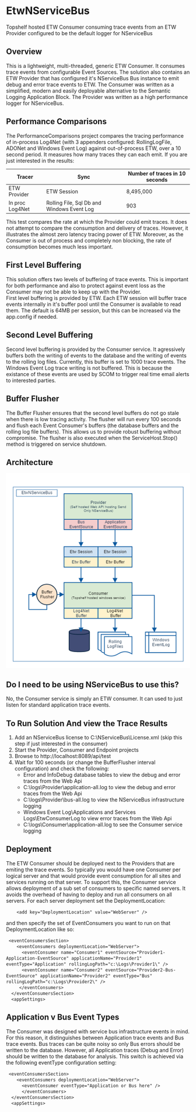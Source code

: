 # EtwNServiceBus

Topshelf hosted ETW Consumer consuming trace events from an ETW Provider configured to be the default logger for NServiceBus

## Overview

This is a lightweight, multi-threaded, generic ETW Consumer. It consumes trace events from configurable Event Sources. The solution also contains an ETW Provider that has configured it's NServiceBus Bus instance to emit debug and error trace events to ETW.
  The Consumer was written as a simplified, modern and easily deployable alternative to the Semantic Logging Application Block. The Provider was written as a high performance logger for NServiceBus.

## Performance Comparisons

The PerformanceComparisons project compares the tracing performance of in-process Log4Net (with 3 appenders configured: RollingLogFile, ADONet and Windows Event Log) against out-of-process ETW, over a 10 second period.  It measures how many traces they can each emit.  If you are just interested in the results:

| Tracer            | Sync                                        | Number of traces in 10 seconds |
| ----------------- | --------------------------------------------|--------------------------------|
| ETW Provider      | ETW Session                                 |8,495,000                       |
| In proc Log4Net   | Rolling File, Sql Db and Windows Event Log  |      903                       |                                  

This test compares the rate at which the Provider could emit traces.  It does not attempt to compare the consumption and delivery of traces. However, it illustrates the almost zero latency tracing power of ETW. Moreover, as the Consumer is out of process and completely non blocking, the rate of consumption becomes much less important.

## First Level Buffering

This solution offers two levels of buffering of trace events. This is important for both performance and also to protect against event loss as the Consumer may not be able to keep up with the Provider.  
  First level buffering is provided by ETW. Each ETW session will buffer trace events internally in it's buffer pool until the Consumer is available to read them. The default is 64MB per session, but this can be increased via the app.config if needed.

## Second Level Buffering

Second level buffering is provided by the Consumer service. It agressively buffers both the writing of events to the database and the writing of events to the rolling log files. Currently, this buffer is set to 1000 trace events. The Windows Event Log trace writing is not buffered. This is because the existance of these events are used by SCOM to trigger real time email alerts to interested parties.

## Buffer Flusher

The Buffer Flusher ensures that the second level buffers do not go stale when there is low tracing activity. The flusher will run every 100 seconds and flush each Event Consumer's buffers (the database buffers and the rolling log file buffers). This allows us to provide robust buffering without compromise. The flusher is also executed when the ServiceHost.Stop() method is triggered on service shutdown.

## Architecture

![Image of Architecture](https://github.com/seantarogers/EtwNServiceBus/blob/master/ETWNServiceBusArchitecture.png)

## Do I need to be using NServiceBus to use this?

No, the Consumer service is simply an ETW consumer. It can used to just listen for standard application trace events.

## To Run Solution And view the Trace Results

1. Add an NServiceBus license to C:\NServiceBus\License.xml (skip this step if just interested in the consumer)
2. Start the Provider, Consumer and Endpoint projects
3. Browse to http://localhost:8089/api/test
4. Wait for 100 seconds (or change the BufferFlusher interval configuration) and check the following:
    + Error and InfoDebug database tables to view the debug and error traces from the Web Api 
    + C:\logs\Provider\application-all.log to view the debug and error traces from the Web Api 
    + C:\logs\Provider\bus-all.log to view the NServiceBus infrastructure logging
    + Windows Event Log\Applications and Services Logs\EtwConsumerLog to view error traces from the Web Api
    + C:\logs\Consumer\application-all.log to see the Consumer service logging
    
## Deployment

The ETW Consumer should be deployed next to the Providers that are emiting the trace events.  So typically you would have one Consumer per logical server and that would provide event consumption for all sites and services running on that server.
  To support this, the Consumer service allows deployment of a sub set of consumers to specific named servers. It avoids the overhead of having to deploy and run all consumers on all servers.  For each server deployment set the DeploymentLocation:  
```<appSettings>
    <add key="DeploymentLocation" value="WebServer" /> 
```
and then specify the set of EventConsumers you want to run on that DeploymentLocation like so:
```
 <eventConsumersSection>
    <eventConsumers deploymentLocation="WebServer"> 
      <eventConsumer name="Consumer1" eventSource="Provider1-Application-EventSource" applicationName="Provider1" eventType="Application" rollingLogPath="c:\Logs\Provider1\" />     
      <eventConsumer name="Consumer2" eventSource="Provider2-Bus-EventSource" applicationName="Provider2" eventType="Bus" rollingLogPath="c:\Logs\Provider2\" />     
     </eventConsumers>     
  </eventConsumersSection>
  <appSettings>
```
## Application v Bus Event Types

The Consumer was designed with service bus infrastructure events in mind. For this reason, it distinguishes between Application trace events and Bus trace events. Bus traces can be quite noisy so only Bus errors should be written to the database. However, all Application traces (Debug and Error) should be written to the database for analysis.  This switch is achieved via the following eventType configuration setting:
```
 <eventConsumersSection>
    <eventConsumers deploymentLocation="WebServer"> 
      <eventConsumer eventType="Application or Bus here" />
      </eventConsumers>
  </eventConsumersSection>
  <appSettings>

```
